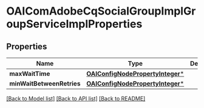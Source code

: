 # OAIComAdobeCqSocialGroupImplGroupServiceImplProperties

## Properties
Name | Type | Description | Notes
------------ | ------------- | ------------- | -------------
**maxWaitTime** | [**OAIConfigNodePropertyInteger***](OAIConfigNodePropertyInteger.md) |  | [optional] 
**minWaitBetweenRetries** | [**OAIConfigNodePropertyInteger***](OAIConfigNodePropertyInteger.md) |  | [optional] 

[[Back to Model list]](../README.md#documentation-for-models) [[Back to API list]](../README.md#documentation-for-api-endpoints) [[Back to README]](../README.md)


